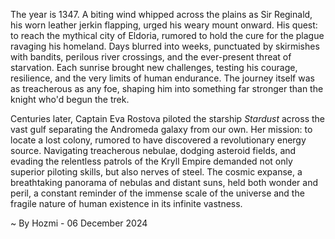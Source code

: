 
The year is 1347.  A biting wind whipped across the plains as Sir Reginald, his worn leather jerkin flapping, urged his weary mount onward.  His quest: to reach the mythical city of Eldoria, rumored to hold the cure for the plague ravaging his homeland.  Days blurred into weeks, punctuated by skirmishes with bandits, perilous river crossings, and the ever-present threat of starvation.  Each sunrise brought new challenges, testing his courage, resilience, and the very limits of human endurance.  The journey itself was as treacherous as any foe, shaping him into something far stronger than the knight who'd begun the trek.

Centuries later, Captain Eva Rostova piloted the starship *Stardust* across the vast gulf separating the Andromeda galaxy from our own.  Her mission: to locate a lost colony, rumored to have discovered a revolutionary energy source.  Navigating treacherous nebulae, dodging asteroid fields, and evading the relentless patrols of the Kryll Empire demanded not only superior piloting skills, but also nerves of steel.  The cosmic expanse, a breathtaking panorama of nebulas and distant suns, held both wonder and peril, a constant reminder of the immense scale of the universe and the fragile nature of human existence in its infinite vastness.

~ By Hozmi - 06 December 2024
